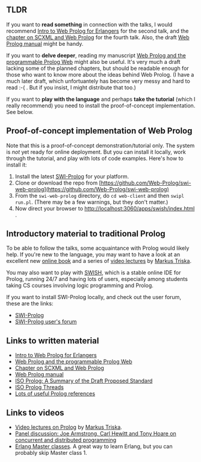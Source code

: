 ## TLDR

If you want to **read something** in connection with the talks, I would recommend [Intro to Web Prolog for Erlangers](https://gup.ub.gu.se/file/207827) for the second talk, and the [chapter on SCXML and Web Prolog](https://github.com/Web-Prolog/swi-web-prolog/blob/master/book/web-prolog-and-scxml.pdf) for the fourth talk. Also, the draft [Web Prolog manual](documents/manual-draft.pdf) might be handy.

If you want to **delve deeper**, reading my manuscript [Web Prolog and the programmable Prolog Web](https://github.com/Web-Prolog/swi-web-prolog/raw/master/book/web-prolog.pdf) might also be useful. It's very much a draft lacking some of the planned chapters, but should be readable enough for those who want to know more about the ideas behind Web Prolog. (I have a much later draft, which unfortuantely has become very messy and hard to read :-( . But if you insist, I might distribute that too.)

If you want to **play with the language** and perhaps **take the tutorial** (which I really recommend) you need to install the proof-of-concept implementation. See below.

## Proof-of-concept implementation of Web Prolog

Note that this is a proof-of-concept demonstration/tutorial only. The system is _not_ yet ready for online deployment. But you can install it locally, work through the tutorial, and play with lots of code examples. Here's how to install it:

1. Install the latest [SWI-Prolog](https://www.swi-prolog.org/download/devel) for your platform. 
2. Clone or download the repo from [https://github.com/Web-Prolog/swi-web-prolog](https://github.com/Web-Prolog/swi-web-prolog)
3. From the `swi-web-prolog` directory, do `cd web-client` and then `swipl run.pl`. (There may be a few warnings, but they don't matter.)
4. Now direct your browser to [http://localhost:3060/apps/swish/index.html](http://localhost:3060/apps/swish/index.html) .


## Introductory material to traditional Prolog

To be able to follow the talks, some acquaintance with Prolog would likely help. If you're new to the language, you may want to have a look at an excellent new [online book](https://www.metalevel.at/prolog) and a series of [video lectures](https://www.metalevel.at/prolog/videos) by [Markus Triska](https://www.metalevel.at). 

You may also want to play with [SWISH](https://swish.swi-prolog.org), which is a stable online IDE for Prolog, running 24/7 and having lots of users, especially among students taking CS courses involving logic programming and Prolog. 

If you want to install SWI-Prolog locally, and check out the user forum, these are the links:

- [SWI-Prolog](https://www.swi-prolog.org)
- [SWI-Prolog user's forum](https://swi-prolog.discourse.group)



## Links to written material

- [Intro to Web Prolog for Erlangers](https://gup.ub.gu.se/file/207827)
- [Web Prolog and the programmable Prolog Web](https://github.com/Web-Prolog/swi-web-prolog/raw/master/book/web-prolog.pdf)
- [Chapter on SCXML and Web Prolog](https://github.com/Web-Prolog/swi-web-prolog/blob/master/book/web-prolog-and-scxml.pdf)
- [Web Prolog manual](documents/manual-draft.pdf)
- [ISO Prolog: A Summary of the Draft Proposed Standard](http://fsl.cs.illinois.edu/images/9/9c/PrologStandard.pdf)
- [ISO Prolog Threads](https://logtalk.org/plstd/threads.pdf)
- [Lots of useful Prolog references](https://swi-prolog.discourse.group/t/useful-prolog-references/1089)


## Links to videos

- [Video lectures on Prolog](https://www.metalevel.at/prolog/videos) by [Markus Triska](https://www.metalevel.at).
- [Panel discussion: Joe Armstrong, Carl Hewitt and Tony Hoare on concurrent and distributed programming](https://www.youtube.com/watch?v=37wFVVVZlVU)
- [Erlang Master classes](https://www.cs.kent.ac.uk/ErlangMasterClasses). A great way to learn Erlang, but you can probably skip Master class 1. 

 

